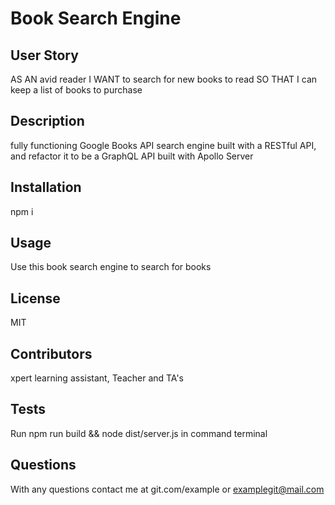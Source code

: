 # Book Search Engine

## User Story
AS AN avid reader
I WANT to search for new books to read
SO THAT I can keep a list of books to purchase
 
## Description
fully functioning Google Books API search engine built with a RESTful API, and refactor it to be a GraphQL API built with Apollo Server

## Installation
npm i

## Usage
Use this book search engine to search for books

## License
  MIT
  
## Contributors
  xpert learning assistant, Teacher and TA's
  
## Tests
  Run npm run build && node dist/server.js in command terminal
  
## Questions
With any questions contact me at git.com/example or examplegit@mail.com
